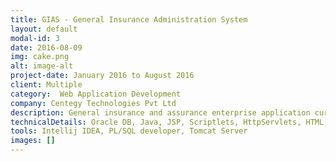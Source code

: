 ```yaml
---
title: GIAS - General Insurance Administration System
layout: default
modal-id: 3
date: 2016-08-09
img: cake.png
alt: image-alt
project-date: January 2016 to August 2016
client: Multiple
category:  Web Application Development
company: Centegy Technologies Pvt Ltd
description: General insurance and assurance enterprise application currently deployed on 30 insurance companies worldwide. I worked on the group life assurance module in team of three and brought it online in a small time frame while concurrently working on my other projects. Provided support to clients after delivery of module
technicalDetails: Oracle DB, Java, JSP, Scriptlets, HttpServlets, HTML, CSS
tools: Intellij IDEA, PL/SQL developer, Tomcat Server
images: []
---
```




